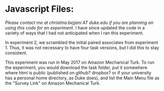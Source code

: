 # Javascript Files:

*Please contact me at christina.bejjani AT duke.edu if you are planning on using this code for an experiment.* I have since updated the code in a variety of ways that I had not anticipated when I ran this experiment.

In experiment 2, we scrambled the initial paired associates from experiment 1. Thus, it was not necessary to have four task versions, but I did this to stay consistent.

This experiment was run in May 2017 on Amazon Mechanical Turk. To run the experiment, you would download the task folder, put it somewhere where html is public (published on github? dropbox? or if your university has a personal home directory, as Duke does), and list the Main Menu file as the "Survey Link" on Amazon Mechanical Turk.
